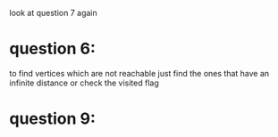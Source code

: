 look at question 7 again

# question 6:
to find vertices which are not reachable just find the ones that have an infinite distance 
or check the visited flag 

# question 9:

